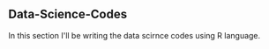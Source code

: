 ## Data-Science-Codes ##    

In this section I'll be writing the data scirnce codes using R language.      

  
 
 
 
